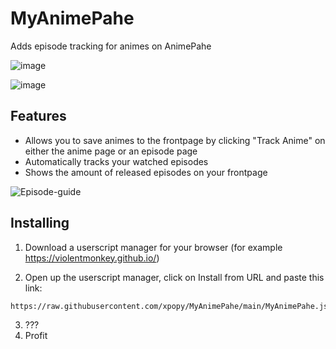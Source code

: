 # MyAnimePahe
Adds episode tracking for animes on AnimePahe

![image](https://user-images.githubusercontent.com/3540971/110147625-34f9df00-7ddc-11eb-8c91-77285e3b02c6.png)

![image](https://user-images.githubusercontent.com/3540971/235440006-07925323-f553-4961-a10b-d0b031b77ebf.png)


## Features

* Allows you to save animes to the frontpage by clicking "Track Anime" on either the anime page or an episode page
* Automatically tracks your watched episodes
* Shows the amount of released episodes on your frontpage

![Episode-guide](https://user-images.githubusercontent.com/3540971/110149205-0bda4e00-7dde-11eb-9c68-2c6fe6136e9d.png)


## Installing
1. Download a userscript manager for your browser (for example https://violentmonkey.github.io/)

2. Open up the userscript manager, click on Install from URL and paste this link:
```
https://raw.githubusercontent.com/xpopy/MyAnimePahe/main/MyAnimePahe.js
```

3. ???
4. Profit


